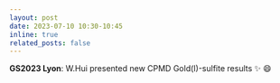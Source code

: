 ```yaml
---
layout: post
date: 2023-07-10 10:30-10:45
inline: true
related_posts: false
---
```


<b>GS2023 Lyon</b>: W.Hui presented new CPMD Gold(I)-sulfite results :sparkles: :smile:
